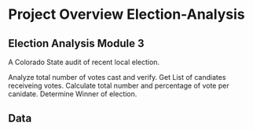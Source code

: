 # Project Overview Election-Analysis
## Election Analysis Module 3
A Colorado State audit of recent local election.

  Analyze total number of votes cast and verify.
  Get List of candiates receiveing votes.
  Calculate total number and percentage of vote per canidate.
  Determine Winner of election.
  
  
  ## Data
  

